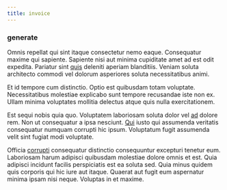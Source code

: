 ```yaml
---
title: invoice
---
```


### generate

Omnis repellat qui sint itaque consectetur nemo eaque. Consequatur maxime qui sapiente. Sapiente nisi aut minima cupiditate amet ad est odit expedita. Pariatur sint [quis](/dolore/odio/dignissimos/ut/dam_vista_multi_state.md) deleniti aperiam blanditiis. Veniam soluta architecto commodi vel dolorum asperiores soluta necessitatibus animi.

Et id tempore cum distinctio. Optio est quibusdam totam voluptate. Necessitatibus molestiae explicabo sunt tempore recusandae iste non ex. Ullam minima voluptates mollitia delectus atque quis nulla exercitationem.

Est sequi nobis quia quo. Voluptatem laboriosam soluta dolor vel [ad](/eos/libero/new_jersey_utilize.md) dolore rem. Non ut consequatur a ipsa nesciunt. [Qui](/facere/temporibus/consequatur/qui/path_crossroad_refined_soft_table.md) iusto qui assumenda veritatis consequatur numquam corrupti hic ipsum. Voluptatum fugit assumenda velit sint fugiat modi voluptate.

Officia [corrupti](/facere/temporibus/square_function_based.md) consequatur distinctio consequuntur excepturi tenetur eum. Laboriosam harum adipisci quibusdam molestiae dolore omnis et est. Quia adipisci incidunt facilis perspiciatis est ea soluta sed. Quia minus quidem quis corporis qui hic iure aut itaque. Quaerat aut fugit eum aspernatur minima ipsam nisi neque. Voluptas in et maxime.
